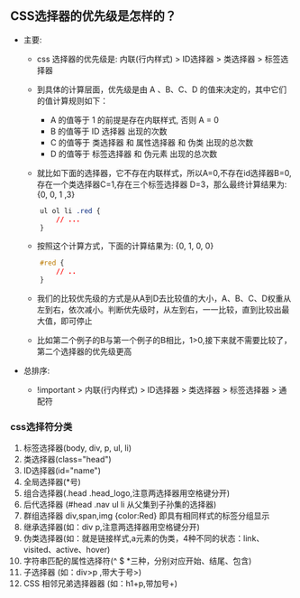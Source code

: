 ## CSS选择器的优先级是怎样的？

- 主要:
    - css 选择器的优先级是: 内联(行内样式) > ID选择器 > 类选择器 > 标签选择器

    - 到具体的计算层⾯，优先级是由 A 、B、C、D 的值来决定的，其中它们的值计算规则如下：
        - A 的值等于 1 的前提是存在内联样式, 否则 A = 0
        - B 的值等于 ID 选择器 出现的次数
        - C 的值等于 类选择器 和 属性选择器 和 伪类 出现的总次数
        - D 的值等于 标签选择器 和 伪元素 出现的总次数

    - 就⽐如下⾯的选择器，它不存在内联样式，所以A=0,不存在id选择器B=0,存在⼀个类选择器C=1,存在三个标签选择器 D=3，那么最终计算结果为: {0, 0, 1 ,3}
    ```css
        ul ol li .red {
            // ...
        }
    ```

    - 按照这个计算⽅式，下⾯的计算结果为: {0, 1, 0, 0}
    ```css
        #red {
            // ..
        }
    ```
    - 我们的⽐较优先级的⽅式是从A到D去⽐较值的⼤⼩，A、B、C、D权重从左到右，依次减⼩。判断优先级时，从左到右，⼀⼀⽐较，直到⽐较出最⼤值，即可停⽌

    - ⽐如第⼆个例⼦的B与第⼀个例⼦的B相⽐，1>0,接下来就不需要⽐较了，第⼆个选择器的优先级更⾼

- 总排序:
    - !important > 内联(行内样式) > ID选择器 > 类选择器 > 标签选择器 > 通配符

### css选择符分类

1. 标签选择器(body, div, p, ul, li)
2. 类选择器(class="head")
3. ID选择器(id="name")
4. 全局选择器(*号)
5. 组合选择器(.head .head_logo,注意两选择器用空格键分开)
6. 后代选择器 (#head .nav ul li 从父集到子孙集的选择器)
7. 群组选择器 div,span,img {color:Red} 即具有相同样式的标签分组显示
8. 继承选择器(如：div p,注意两选择器用空格键分开)
9. 伪类选择器(如：就是链接样式,a元素的伪类，4种不同的状态：link、visited、active、hover)
10. 字符串匹配的属性选择符(^ $ *三种，分别对应开始、结尾、包含)
11. 子选择器 (如：div>p ,带大于号>)
12. CSS 相邻兄弟选择器器 (如：h1+p,带加号+)
